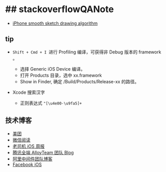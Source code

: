 # ## stackoverflowQANote

* [iPhone smooth sketch drawing algorithm](https://stackoverflow.com/q/5076622/9628756)


## tip

* `Shift + Cmd + I `进行 Profiling 编译，可获得非 Debug 版本的 framework 。  
    * 选择 Generic iOS Device 编译。
    * 打开 Products 目录，选中 xx.framework
    * Show in Finder, 确定 /Build/Products/Release-xx 的路径。
   
* Xcode 搜索汉字
    * 正则表达式 `"[\u4e00-\u9fa5]+`
 
 ## 技术博客
 
  * [美团](https://tech.meituan.com/)
  * [微信阅读](http://wereadteam.github.io/)
  * [老司机 iOS 周报](https://juejin.im/user/5a52075e6fb9a01c9d31b107/posts)
  * [腾讯全端 AlloyTeam 团队 Blog](http://www.alloyteam.com/page/0/)
  * [阿里中间件团队博客](http://jm.taobao.org/)
  * [Facebook iOS](https://code.facebook.com/ios/)
  
